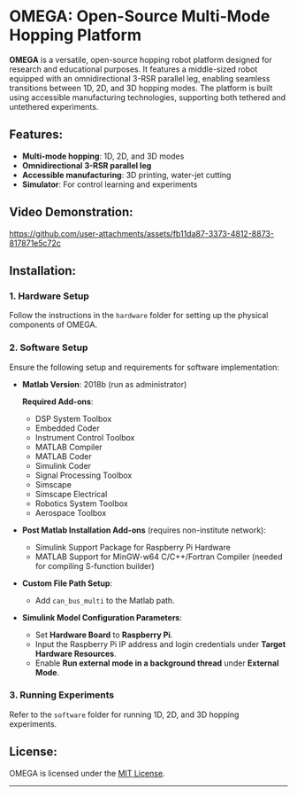 # OMEGA: Open-Source Multi-Mode Hopping Platform

**OMEGA** is a versatile, open-source hopping robot platform designed for research and educational purposes. It features a middle-sized robot equipped with an omnidirectional 3-RSR parallel leg, enabling seamless transitions between 1D, 2D, and 3D hopping modes. The platform is built using accessible manufacturing technologies, supporting both tethered and untethered experiments.

## Features:
- **Multi-mode hopping**: 1D, 2D, and 3D modes
- **Omnidirectional 3-RSR parallel leg**
- **Accessible manufacturing**: 3D printing, water-jet cutting
- **Simulator**: For control learning and experiments

## Video Demonstration:

https://github.com/user-attachments/assets/fb11da87-3373-4812-8873-817871e5c72c

## Installation:

### 1. Hardware Setup
Follow the instructions in the `hardware` folder for setting up the physical components of OMEGA.

### 2. Software Setup
Ensure the following setup and requirements for software implementation:

- **Matlab Version**: 2018b (run as administrator)  

  **Required Add-ons**:
  - DSP System Toolbox
  - Embedded Coder
  - Instrument Control Toolbox
  - MATLAB Compiler
  - MATLAB Coder
  - Simulink Coder
  - Signal Processing Toolbox
  - Simscape
  - Simscape Electrical
  - Robotics System Toolbox
  - Aerospace Toolbox
  
- **Post Matlab Installation Add-ons** (requires non-institute network):
  - Simulink Support Package for Raspberry Pi Hardware
  - MATLAB Support for MinGW-w64 C/C++/Fortran Compiler (needed for compiling S-function builder)

- **Custom File Path Setup**:
  - Add `can_bus_multi` to the Matlab path.

- **Simulink Model Configuration Parameters**:
  - Set **Hardware Board** to **Raspberry Pi**.
  - Input the Raspberry Pi IP address and login credentials under **Target Hardware Resources**.
  - Enable **Run external mode in a background thread** under **External Mode**.

### 3. Running Experiments
Refer to the `software` folder for running 1D, 2D, and 3D hopping experiments.

## License:
OMEGA is licensed under the [MIT License](LICENSE).

---
